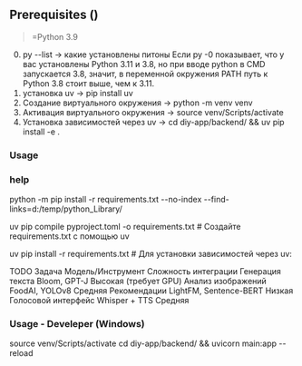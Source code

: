 ## Prerequisites ()
>=Python 3.9
0. py --list                            -> какие установлены питоны
Если py -0 показывает, что у вас установлены Python 3.11 и 3.8, но при вводе python в CMD запускается 3.8, значит, в переменной окружения PATH путь к Python 3.8 стоит выше, чем к 3.11.
1. установка uv                         -> pip install uv 
2. Создание виртуального окружения      -> python -m venv venv 
3. Активация виртуального окружения     -> source venv/Scripts/activate
4. Установка зависимостей через uv      -> cd diy-app/backend/ && uv pip install -e .

### Usage

### help
python -m pip install -r requirements.txt --no-index --find-links=d:/temp/python_Library/

uv pip compile pyproject.toml -o requirements.txt   # Создайте requirements.txt с помощью uv

uv pip install -r requirements.txt   # Для установки зависимостей через uv:

TODO
Задача	            Модель/Инструмент	Сложность интеграции
Генерация текста	Bloom, GPT-J	        Высокая (требует GPU)
Анализ изображений	FoodAI, YOLOv8	        Средняя
Рекомендации	    LightFM, Sentence-BERT	Низкая
Голосовой интерфейс	Whisper + TTS	        Средняя

### Usage - Develeper (Windows)
source venv/Scripts/activate
cd diy-app/backend/ && uvicorn main:app --reload